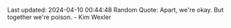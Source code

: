 Last updated: 2024-04-10 00:44:48
Random Quote: Apart, we're okay. But together we're poison. - Kim Wexler